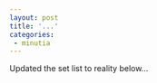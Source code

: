 ```yaml
---
layout: post
title: '...'
categories:
 - minutia
---
```


Updated the set list to reality below...

